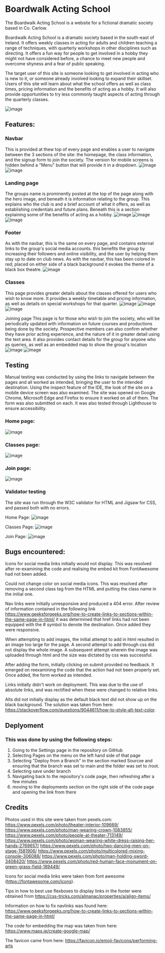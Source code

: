 # Boardwalk Acting School
The Boardwalk Acting School is a website for a fictional dramatic society based in Co. Carlow.

Boardwalk Acting School is a dramatic society based in the south-east of Ireland. It offers weekly classes in acting for adults and children teaching a range of techniques, with quarterly workshops in other disciplines such as directing. It offers a fun way for people to get involved in a hobby they might not have considered before, a chance to meet new people and overcome shyness and a fear of public speaking.

The target user of this site is someone looking to get involved in acting who is new to it, or someone already involved looking to expand their skillset. Users of this site will learn about what the school offers as well as class times, pricing information and the benefits of acting as a hobby. It will also provide opportunities to try less commonly taught aspects of acting through the quarterly classes.

![image](https://github.com/HughKeenan/boardwalk/assets/160536272/136dfdec-0512-4551-b285-18f175523f9a)

## Features:
### Navbar
This is provided at thew top of every page and enables a user to navigate between the 3 sections of the site: the homepage, the class information, and the signup form to join the society. The version for mobile screens is hidden behind a "Menu" button that will provide it in a dropdown. 
![image](https://github.com/HughKeenan/boardwalk/assets/160536272/a11a637d-d6cf-41e8-b9b7-8669ac1e1faf)
![image](https://github.com/HughKeenan/boardwalk/assets/160536272/d9eeea91-ed24-4daf-8a68-bc60b22295a9)

### Landing page
The groups name is prominently posted at the top of the page along with the hero image, and beneath it is information relating to the group. This explains who the club is and a brief account of what it offers, as well as establishing credentials and future plans. Beneath this is a section explaining some of the benefits of acting as a hobby.
![image](https://github.com/HughKeenan/boardwalk/assets/160536272/70d87639-8341-4d9b-8344-7cbcc9be2536)
![image](https://github.com/HughKeenan/boardwalk/assets/160536272/c737938d-ba83-428c-93ff-ce07aeff248f)
![image](https://github.com/HughKeenan/boardwalk/assets/160536272/32673d16-1e4e-4189-99de-201468d90793)

### Footer
As with the navbar, this is the same on every page, and contains external links to the group's social media accounts. this benefits the group by increasing their followers and online visibility, and the user by helping them stay up to date on club news. As with the navbar, this has been colored in red; placed on either side of a black background it evokes the theme of a black box theatre.
![image](https://github.com/HughKeenan/boardwalk/assets/160536272/d48f77b7-b09d-4e31-b83f-24c391ab830b)


### Classes
This page provides greater details about the classes offered for users who wish to know more. It provides a weekly timetable and pricing information, as well as details on special workshops for that quarter.
![image](https://github.com/HughKeenan/boardwalk/assets/160536272/0cc8c370-18c9-40ae-bf33-ce169bfae25a)
![image](https://github.com/HughKeenan/boardwalk/assets/160536272/a8af1019-3c3c-4def-b9b5-2fae12f40e83)
![image](https://github.com/HughKeenan/boardwalk/assets/160536272/a1c82ef0-b09b-4156-ad84-970fc1fec58d)

Joining page
This page is for those who wish to join the society, who will be periodically updated with information on future courses and productions being done by the society. Prospective members can also confirm whether they have prior acting experience, and the nature of it in greater detail using the text area. It also provides contact details for the group for anyone who as queries, as well as an embedded map to show the group's location
![image](https://github.com/HughKeenan/boardwalk/assets/160536272/2e73aa59-ff1c-48be-82c8-39d41b5c88db)
![image](https://github.com/HughKeenan/boardwalk/assets/160536272/a5622fca-7ae0-4a5e-80cf-13a3a2e82a26)

## Testing
Manual testing was conducted by using the links to navigate between the pages and all worked as intended, bringing the user to the intended destination. Using the inspect feature of the IDE, the look of the site on a mobile device screen was also examined. The site was opened on Google Chrome, Microsoft Edge and Firefox to ensure it worked on all of them. The form was also submitted on each. It was also tested through Lighthouse to ensure accessibility.

### Home page:
![image](https://github.com/HughKeenan/boardwalk/assets/160536272/8e974d1d-1e12-4acb-a329-40fa8d1b76de)

### Classes page:
![image](https://github.com/HughKeenan/boardwalk/assets/160536272/00a0a6b5-27da-434e-9690-8a6d259a3861)

### Join page:
![image](https://github.com/HughKeenan/boardwalk/assets/160536272/1be62b8c-a686-4dd0-b0b3-104818e0251f)


### Validator testing
The site was run through the W3C validator for HTML and Jigsaw for CSS, and passed both with no errors.

Home Page:
![image](https://github.com/HughKeenan/boardwalk/assets/160536272/a5663530-c25a-4d34-b59e-cb0606669817)

Classes Page:
![image](https://github.com/HughKeenan/boardwalk/assets/160536272/3159bdee-baf3-4891-b74e-01a0a5191598)

Join Page:
![image](https://github.com/HughKeenan/boardwalk/assets/160536272/1ebc89dc-8840-4d1d-a043-7af776c379c2)

## Bugs encountered:
Icons for social media links initially would not display. This was resolved after re-examining the code and realising the embed kit from FontAwesome had not been added.

Could not change color on social media icons. This was resolved after removing a second class tag from the HTML and putting the class name in the initial one.

Nav links were initially unresponsive and produced a 404 error. After review of information contained in the following link https://www.geeksforgeeks.org/how-to-create-links-to-sections-within-the-same-page-in-html/ it was determined that href links had not been equipped with the # symbol to denote the destination. Once added they were responsive.

When attempting to add images, the initial attempt to add in html resulted in an image too large for the page. A second attempt to add through css did not display the whole image. A subsequent attempt wherein the image was uploaded through html and the size was dictated by css was successful.

After adding the form, initially clicking on submit provided no feedback. It emerged on reexamining the code that the action had not been properly set. Once added, the form worked as intended.

Links initially didn't work on deployment. This was due to the use of absolute links, and was rectified when these were changed to relative links.

Alts did not initially display as the default black text did not show up on the black background. The solution was taken from here: https://stackoverflow.com/questions/9044611/how-to-style-alt-text-color.

## Deplyoment
### This was done by using the following steps:
1. Going to the Settings page in the repository on GitHub
2. Selecting Pages on the menu on the left hand side of that page
3. Selecting "Deploy from a Branch" in the section marked Sourcxe and ensuring that the branch was set to main and the folder was set to /root.
4. Selecting save under branch
5. Navigating back to the repository's code page, then refreshing after a few minutes
6. moving to the deployments section on the right side of the code page and opening the link from there

## Credits
Photos used in this site were taken from pexels.com:
https://www.pexels.com/photo/theater-interior-109669/
https://www.pexels.com/photo/man-wearing-crown-1083855/
https://www.pexels.com/photo/people-at-theater-713149/
https://www.pexels.com/photo/woman-wearing-white-dress-raising-her-hands-2769657/
https://www.pexels.com/photo/two-dancing-men-on-stage-1581906/
https://www.pexels.com/photo/multicolored-mixing-console-306088/
https://www.pexels.com/photo/man-holding-sword-3408420/
https://www.pexels.com/photo/red-human-face-monument-on-green-grass-field-189449/

Icons for social media links were taken from font awesome (https://fontawesome.com/icons).

Tips in how to best use flexboxes to display links in the footer were obtained from https://css-tricks.com/almanac/properties/a/align-items/

Information on how to fix navlinks was found here: https://www.geeksforgeeks.org/how-to-create-links-to-sections-within-the-same-page-in-html/

The code for embedding the map was taken from here: https://www.maps.ie/create-google-map/

The favicon came from here: https://favicon.io/emoji-favicons/performing-arts
